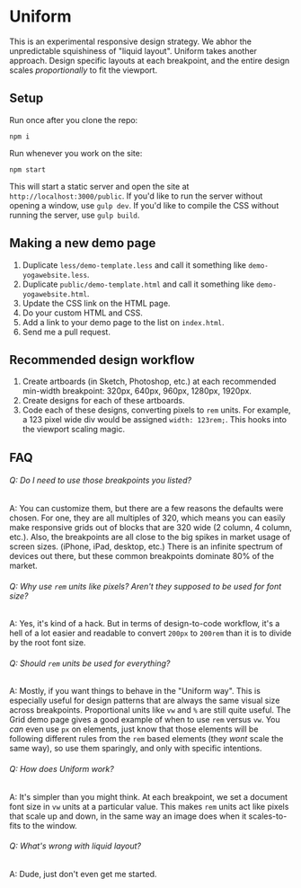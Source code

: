# Uniform
This is an experimental responsive design strategy. We abhor the unpredictable squishiness of "liquid layout". Uniform takes another approach. Design specific layouts at each breakpoint, and the entire design scales *proportionally* to fit the viewport.

## Setup

Run once after you clone the repo:
```
npm i
```

Run whenever you work on the site:
```
npm start
```

This will start a static server and open the site at `http://localhost:3000/public`. If you'd like to run the server without opening a window, use `gulp dev`. If you'd like to compile the CSS without running the server, use `gulp build`.

## Making a new demo page

1. Duplicate `less/demo-template.less` and call it something like `demo-yogawebsite.less`.
2. Duplicate `public/demo-template.html` and call it something like `demo-yogawebsite.html`.
3. Update the CSS link on the HTML page.
4. Do your custom HTML and CSS.
5. Add a link to your demo page to the list on `index.html`.
6. Send me a pull request.

## Recommended design workflow

1. Create artboards (in Sketch, Photoshop, etc.) at each recommended min-width breakpoint: 320px, 640px, 960px, 1280px, 1920px.
2. Create designs for each of these artboards.
3. Code each of these designs, converting pixels to `rem` units. For example, a 123 pixel wide div would be assigned `width: 123rem;`. This hooks into the viewport scaling magic.
 
## FAQ

###### Q: Do I need to use those breakpoints you listed?
A: You can customize them, but there are a few reasons the defaults were chosen. For one, they are all multiples of 320, which means you can easily make responsive grids out of blocks that are 320 wide (2 column, 4 column, etc.). Also, the breakpoints are all close to the big spikes in market usage of screen sizes. (iPhone, iPad, desktop, etc.) There is an infinite spectrum of devices out there, but these common breakpoints dominate 80% of the market.

###### Q: Why use `rem` units like pixels? Aren't they supposed to be used for font size?
A: Yes, it's kind of a hack. But in terms of design-to-code workflow, it's a hell of a lot easier and readable to convert `200px` to `200rem` than it is to divide by the root font size.

###### Q: Should `rem` units be used for everything?
A: Mostly, if you want things to behave in the "Uniform way". This is especially useful for design patterns that are always the same visual size across breakpoints. Proportional units like `vw` and `%` are still quite useful. The Grid demo page gives a good example of when to use `rem` versus `vw`. You *can* even use `px` on elements, just know that those elements will be following different rules from the `rem` based elements (they *wont* scale the same way), so use them sparingly, and only with specific intentions.

###### Q: How does Uniform work?
A: It's simpler than you might think. At each breakpoint, we set a document font size in `vw` units at a particular value. This makes `rem` units act like pixels that scale up and down, in the same way an image does when it scales-to-fits to the window.

###### Q: What's wrong with liquid layout?
A: Dude, just don't even get me started.
